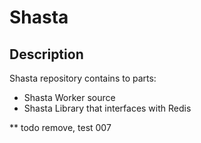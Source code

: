 # Shasta

## Description
Shasta repository contains to parts:
- Shasta Worker source
- Shasta Library that interfaces with Redis

** todo remove, test 007




